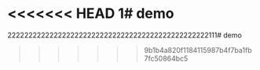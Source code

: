 <<<<<<< HEAD
1# demo
=======
222222222222222222222222222222222222222222222222111# demo
>>>>>>> 9b1b4a820f1184115987b4f7ba1fb7fc50864bc5
